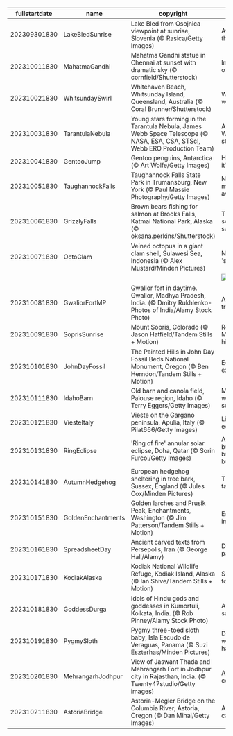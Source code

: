 |fullstartdate|name|copyright|title|image|
|--|--|--|--|--|
202309301830|LakeBledSunrise|Lake Bled from Osojnica viewpoint at sunrise, Slovenia (© Rasica/Getty Images)|Awake to the lake|![](/en-IN/2023/10/202309301830LakeBledSunrise.jpg)|
202310011830|MahatmaGandhi|Mahatma Gandhi statue in Chennai at sunset with dramatic sky (© cornfield/Shutterstock)|In memory of Gandhi|![](/en-IN/2023/10/202310011830MahatmaGandhi.jpg)|
202310021830|WhitsundaySwirl|Whitehaven Beach, Whitsunday Island, Queensland, Australia (© Coral Brunner/Shutterstock)|Whitsunday wanderlust|![](/en-IN/2023/10/202310021830WhitsundaySwirl.jpg)|
202310031830|TarantulaNebula|Young stars forming in the Tarantula Nebula, James Webb Space Telescope (© NASA, ESA, CSA, STScI, Webb ERO Production Team)|A spider's Webb of stars|![](/en-IN/2023/10/202310031830TarantulaNebula.jpg)|
202310041830|GentooJump|Gentoo penguins, Antarctica (© Art Wolfe/Getty Images)|Here's how it's done!|![](/en-IN/2023/10/202310041830GentooJump.jpg)|
202310051830|TaughannockFalls|Taughannock Falls State Park in Trumansburg, New York (© Paul Massie Photography/Getty Images)|Nature's majesty awaits!|![](/en-IN/2023/10/202310051830TaughannockFalls.jpg)|
202310061830|GrizzlyFalls|Brown bears fishing for salmon at Brooks Falls, Katmai National Park, Alaska (© oksana.perkins/Shutterstock)|Time for self-serve salmon|![](/en-IN/2023/10/202310061830GrizzlyFalls.jpg)|
202310071830|OctoClam|Veined octopus in a giant clam shell, Sulawesi Sea, Indonesia (© Alex Mustard/Minden Pictures)|Need some 'shell'ter?|![](/en-IN/2023/10/202310071830OctoClam.jpg)|
||||![](/en-IN/2023/10/.jpg)|
202310081830|GwaliorFortMP|Gwalior fort in daytime. Gwalior, Madhya Pradesh, India. (© Dmitry Rukhlenko-Photos of India/Alamy Stock Photo)|A timeless treasure|![](/en-IN/2023/10/202310081830GwaliorFortMP.jpg)|
202310091830|SoprisSunrise|Mount Sopris, Colorado (© Jason Hatfield/Tandem Stills + Motion)|Rocky Mountain high|![](/en-IN/2023/10/202310091830SoprisSunrise.jpg)|
202310101830|JohnDayFossil|The Painted Hills in John Day Fossil Beds National Monument, Oregon (© Ben Herndon/Tandem Stills + Motion)|Echoes of extinction|![](/en-IN/2023/10/202310101830JohnDayFossil.jpg)|
202310111830|IdahoBarn|Old barn and canola field, Palouse region, Idaho (© Terry Eggers/Getty Images)|Make hay while the sun shines|![](/en-IN/2023/10/202310111830IdahoBarn.jpg)|
202310121830|ViesteItaly|Vieste on the Gargano peninsula, Apulia, Italy (© Pilat666/Getty Images)|Life on the edge|![](/en-IN/2023/10/202310121830ViesteItaly.jpg)|
202310131830|RingEclipse|'Ring of fire' annular solar eclipse, Doha, Qatar (© Sorin Furcoi/Getty Images)|And it burns, burns, burns|![](/en-IN/2023/10/202310131830RingEclipse.jpg)|
202310141830|AutumnHedgehog|European hedgehog sheltering in tree bark, Sussex, England (© Jules Cox/Minden Pictures)|This spot's taken|![](/en-IN/2023/10/202310141830AutumnHedgehog.jpg)|
202310151830|GoldenEnchantments|Golden larches and Prusik Peak, Enchantments, Washington (© Jim Patterson/Tandem Stills + Motion)|Enchanting indeed|![](/en-IN/2023/10/202310151830GoldenEnchantments.jpg)|
202310161830|SpreadsheetDay|Ancient carved texts from Persepolis, Iran (© George Hall/Alamy)|Distant-past data|![](/en-IN/2023/10/202310161830SpreadsheetDay.jpg)|
202310171830|KodiakAlaska|Kodiak National Wildlife Refuge, Kodiak Island, Alaska (© Ian Shive/Tandem Stills + Motion)|Seward's fortune|![](/en-IN/2023/10/202310171830KodiakAlaska.jpg)|
202310181830|GoddessDurga|Idols of Hindu gods and goddesses in Kumortuli, Kolkata, India.   (© Rob Pinney/Alamy Stock Photo)|A splendid saga|![](/en-IN/2023/10/202310181830GoddessDurga.jpg)|
202310191830|PygmySloth|Pygmy three-toed sloth baby, Isla Escudo de Veraguas, Panama (© Suzi Eszterhas/Minden Pictures)|Do you wanna hang?|![](/en-IN/2023/10/202310191830PygmySloth.jpg)|
202310201830|MehrangarhJodhpur|View of Jaswant Thada and Mehrangarh Fort in Jodhpur city in Rajasthan, India. (© Twenty47studio/Getty images)|A castle of centuries|![](/en-IN/2023/10/202310201830MehrangarhJodhpur.jpg)|
202310211830|AstoriaBridge|Astoria-Megler Bridge on the Columbia River, Astoria, Oregon (© Dan Mihai/Getty Images)|A road you can truss|![](/en-IN/2023/10/202310211830AstoriaBridge.jpg)|
